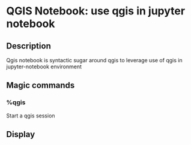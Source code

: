 # QGIS Notebook: use qgis in jupyter notebook  

## Description

Qgis notebook is syntactic sugar around qgis to leverage use of qgis in jupyter-notebook environment

## Magic commands

### %qgis

Start a qgis session

## Display






